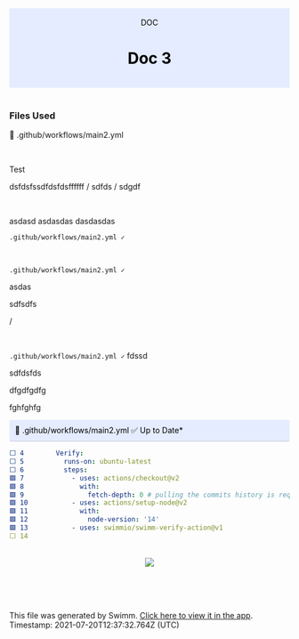 <div align="center" style="background-color: #e5ecff; color: black"><br/><div>DOC</div><h1>Doc 3</h1><br/></div>
<br/>

### Files Used
📄 .github/workflows/main2.yml


<br/>

Test

dsfdsfssdfdsfdsffffff / sdfds / sdgdf

<br/>

asdasd asdasdas dasdasdas

`.github/workflows/main2.yml ✓`

<br/>

`.github/workflows/main2.yml ✓`

asdas

sdfsdfs

/

<br/>

`.github/workflows/main2.yml ✓` fdssd

sdfdsfds

dfgdfgdfg

fghfghfg

<div style="background: #e5ecff; padding: 10px 10px 10px 10px; border-bottom: 1px solid #c1c7d0; border-radius: 4px; color: black">    📄 .github/workflows/main2.yml ✅ Up to Date*

   </div>

```yaml
⬜ 4        Verify:
⬜ 5          runs-on: ubuntu-latest
⬜ 6          steps:
🟩 7            - uses: actions/checkout@v2
🟩 8              with:
🟩 9                fetch-depth: 0 # pulling the commits history is required for the verification to function properly
🟩 10           - uses: actions/setup-node@v2
🟩 11             with:
🟩 12               node-version: '14'
🟩 13           - uses: swimmio/swimm-verify-action@v1
⬜ 14     
```
<br/>

<div align="center"><img src="https://firebasestorage.googleapis.com/v0/b/swimm-dev-content/o/repositories%2FUVOzCJmUyIDtFSn6UQb0%2F09040148-c17d-4355-b8bb-6fe78865f268.jpg?alt=media&token=38a83c0a-1010-4de7-bfb5-14ba68bc7d8f" style="width:'50%'"/></div>

<br/>

<br/><br/>

This file was generated by Swimm. [Click here to view it in the app](https://swimm-web-app.web.app/#/repos/UVOzCJmUyIDtFSn6UQb0/docs/OBPsvNTGtLRmVcb6TcXM). Timestamp: 2021-07-20T12:37:32.764Z (UTC)